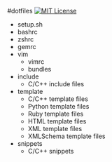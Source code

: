 #dotfiles
[![MIT License](http://img.shields.io/badge/license-MIT-blue.svg?style=flat)](LICENSE)


- setup.sh
- bashrc
- zshrc
- gemrc
- vim
  * vimrc
  * bundles
- include
  * C/C++ include files
- template
  * C/C++ template files
  * Python template files
  * Ruby template files
  * HTML template files
  * XML template files
  * XMLSchema template files
- snippets
  * C/C++ snippets
